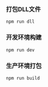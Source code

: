 ### 打包DLL文件

```
npm run dll
```
### 开发环境构建

```
npm run dev
```

### 生产环境打包

```
npm run build
```
